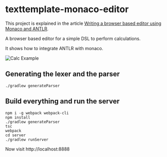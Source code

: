 # texttemplate-monaco-editor

This project is explained in the article [Writing a browser based editor using Monaco and ANTLR](https://tomassetti.me/writing-a-browser-based-editor-using-monaco-and-antlr/).

A browser based editor for a simple DSL to perform calculations.

It shows how to integrate ANTLR with monaco.

![Calc Example](./doc/images/calc_example.png)

## Generating the lexer and the parser

```
./gradlew generateParser
```

## Build everything and run the server

```
npm i -g webpack webpack-cli
npm install
./gradlew generateParser
tsc
webpack
cd server
./gradlew runServer
```

Now visit http://localhost:8888
